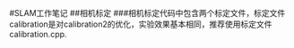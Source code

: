 #SLAM工作笔记
##相机标定
###相机标定代码中包含两个标定文件，标定文件calibration是对calibration2的优化，实验效果基本相同，推荐使用标定文件calibration.cpp.

